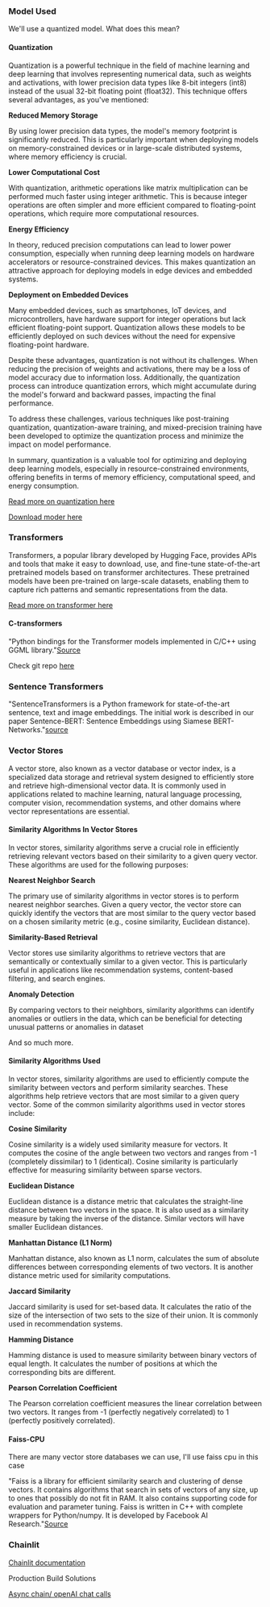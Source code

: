 ### Model Used

We'll use a quantized model. What does this mean?

#### Quantization

Quantization is a powerful technique in the field of machine learning and deep learning that involves representing numerical data, such as weights and activations, with lower precision data types like 8-bit integers (int8) instead of the usual 32-bit floating point (float32). This technique offers several advantages, as you've mentioned:

**Reduced Memory Storage**

By using lower precision data types, the model's memory footprint is significantly reduced. This is particularly important when deploying models on memory-constrained devices or in large-scale distributed systems, where memory efficiency is crucial.

**Lower Computational Cost**

With quantization, arithmetic operations like matrix multiplication can be performed much faster using integer arithmetic. This is because integer operations are often simpler and more efficient compared to floating-point operations, which require more computational resources.

**Energy Efficiency**

In theory, reduced precision computations can lead to lower power consumption, especially when running deep learning models on hardware accelerators or resource-constrained devices. This makes quantization an attractive approach for deploying models in edge devices and embedded systems.

**Deployment on Embedded Devices**

Many embedded devices, such as smartphones, IoT devices, and microcontrollers, have hardware support for integer operations but lack efficient floating-point support. Quantization allows these models to be efficiently deployed on such devices without the need for expensive floating-point hardware.

Despite these advantages, quantization is not without its challenges. When reducing the precision of weights and activations, there may be a loss of model accuracy due to information loss. Additionally, the quantization process can introduce quantization errors, which might accumulate during the model's forward and backward passes, impacting the final performance.

To address these challenges, various techniques like post-training quantization, quantization-aware training, and mixed-precision training have been developed to optimize the quantization process and minimize the impact on model performance.

In summary, quantization is a valuable tool for optimizing and deploying deep learning models, especially in resource-constrained environments, offering benefits in terms of memory efficiency, computational speed, and energy consumption.

[Read more on quantization here](https://huggingface.co/docs/optimum/concept_guides/quantization)

[Download moder here](https://huggingface.co/TheBloke/Llama-2-7B-Chat-GGML/blob/main/llama-2-7b-chat.ggmlv3.q8_0.bin)


### Transformers

Transformers, a popular library developed by Hugging Face, provides APIs and tools that make it easy to download, use, and fine-tune state-of-the-art pretrained models based on transformer architectures. These pretrained models have been pre-trained on large-scale datasets, enabling them to capture rich patterns and semantic representations from the data.

[Read more on transformer here](https://huggingface.co/docs/transformers/main/index)

#### C-transformers

"Python bindings for the Transformer models implemented in C/C++ using GGML library."[Source](https://github.com/marella/ctransformers)

Check git repo [here](https://github.com/marella/ctransformers)


### Sentence Transformers

"SentenceTransformers is a Python framework for state-of-the-art sentence, text and image embeddings. The initial work is described in our paper Sentence-BERT: Sentence Embeddings using Siamese BERT-Networks."[source](https://www.sbert.net/)


### Vector Stores

A vector store, also known as a vector database or vector index, is a specialized data storage and retrieval system designed to efficiently store and retrieve high-dimensional vector data. It is commonly used in applications related to machine learning, natural language processing, computer vision, recommendation systems, and other domains where vector representations are essential.

#### Similarity Algorithms In Vector Stores

In vector stores, similarity algorithms serve a crucial role in efficiently retrieving relevant vectors based on their similarity to a given query vector. These algorithms are used for the following purposes:

**Nearest Neighbor Search**

The primary use of similarity algorithms in vector stores is to perform nearest neighbor searches. Given a query vector, the vector store can quickly identify the vectors that are most similar to the query vector based on a chosen similarity metric (e.g., cosine similarity, Euclidean distance).

**Similarity-Based Retrieval**

Vector stores use similarity algorithms to retrieve vectors that are semantically or contextually similar to a given vector. This is particularly useful in applications like recommendation systems, content-based filtering, and search engines.

**Anomaly Detection**

By comparing vectors to their neighbors, similarity algorithms can identify anomalies or outliers in the data, which can be beneficial for detecting unusual patterns or anomalies in dataset

And so much more.

#### Similarity Algorithms Used


In vector stores, similarity algorithms are used to efficiently compute the similarity between vectors and perform similarity searches. These algorithms help retrieve vectors that are most similar to a given query vector. Some of the common similarity algorithms used in vector stores include:

**Cosine Similarity**

Cosine similarity is a widely used similarity measure for vectors. It computes the cosine of the angle between two vectors and ranges from -1 (completely dissimilar) to 1 (identical). Cosine similarity is particularly effective for measuring similarity between sparse vectors.

**Euclidean Distance**

Euclidean distance is a distance metric that calculates the straight-line distance between two vectors in the space. It is also used as a similarity measure by taking the inverse of the distance. Similar vectors will have smaller Euclidean distances.

**Manhattan Distance (L1 Norm)**

Manhattan distance, also known as L1 norm, calculates the sum of absolute differences between corresponding elements of two vectors. It is another distance metric used for similarity computations.

**Jaccard Similarity**

Jaccard similarity is used for set-based data. It calculates the ratio of the size of the intersection of two sets to the size of their union. It is commonly used in recommendation systems.

**Hamming Distance**

Hamming distance is used to measure similarity between binary vectors of equal length. It calculates the number of positions at which the corresponding bits are different.

**Pearson Correlation Coefficient**

The Pearson correlation coefficient measures the linear correlation between two vectors. It ranges from -1 (perfectly negatively correlated) to 1 (perfectly positively correlated).

#### Faiss-CPU

There are many vector store databases we can use, I'll use faiss cpu in this case

"Faiss is a library for efficient similarity search and clustering of dense vectors. It contains algorithms that search in sets of vectors of any size, up to ones that possibly do not fit in RAM. It also contains supporting code for evaluation and parameter tuning. Faiss is written in C++ with complete wrappers for Python/numpy. It is developed by Facebook AI Research."[Source](https://pypi.org/project/faiss-cpu/)


### Chainlit

[Chainlit documentation](https://github.com/Chainlit/chainlit)

Production Build Solutions

[Async chain/ openAI chat calls](https://github.com/langchain-ai/langchain/issues/1372)
